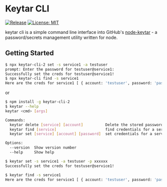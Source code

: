 # Keytar CLI

[![Release](https://img.shields.io/github/release/emacs-grammarly/keytar-cli-2.svg?logo=github)](https://github.com/emacs-grammarly/keytar-cli-2/releases/latest)
[![License: MIT](https://img.shields.io/badge/License-MIT-green.svg)](https://opensource.org/licenses/MIT)

keytar cli is a simple command line interface into GitHub's [node-keytar](https://github.com/atom/node-keytar) - a password/secrets management utility written for node.

## Getting Started

```bash
$ npx keytar-cli-2 set -s service1 -a testuser
prompt: Enter the password for testuser@service1:
Successfully set the creds for testuser@service1!
$ npx keytar-cli find -s service1
Here are the creds for service1 [ { account: 'testuser', password: 'password' } ]
```
or

```bash
$ npm install -g keytar-cli-2
$ keytar --help
keytar <cmd> [args]

Commands:
  keytar delete [service] [account]          Delete the stored password for the `service` and `account`.
  keytar find [service]                      find credentials for a service
  keytar set [service] [account] [password]  set credentials for a service

Options:
  --version  Show version number                                       [boolean]
  --help     Show help                                                 [boolean]

$ keytar set -s service1 -a testuser -p xxxxxx
Successfully set the creds for testuser@service1!

$ keytar find -s service1
Here are the creds for service1 [ { account: 'testuser', password: 'password' } ]
```
